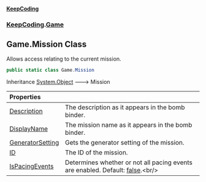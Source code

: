 #### [KeepCoding](index.md 'index')
### [KeepCoding](KeepCoding.md 'KeepCoding').[Game](Game.md 'KeepCoding.Game')
## Game.Mission Class
Allows access relating to the current mission.  
```csharp
public static class Game.Mission
```

Inheritance [System.Object](https://docs.microsoft.com/en-us/dotnet/api/System.Object 'System.Object') &#129106; Mission  

| Properties | |
| :--- | :--- |
| [Description](Game_Mission_Description.md 'KeepCoding.Game.Mission.Description') | The description as it appears in the bomb binder.<br/> |
| [DisplayName](Game_Mission_DisplayName.md 'KeepCoding.Game.Mission.DisplayName') | The mission name as it appears in the bomb binder.<br/> |
| [GeneratorSetting](Game_Mission_GeneratorSetting.md 'KeepCoding.Game.Mission.GeneratorSetting') | Gets the generator setting of the mission.<br/> |
| [ID](Game_Mission_ID.md 'KeepCoding.Game.Mission.ID') | The ID of the mission.<br/> |
| [IsPacingEvents](Game_Mission_IsPacingEvents.md 'KeepCoding.Game.Mission.IsPacingEvents') | Determines whether or not all pacing events are enabled. Default: [false](https://docs.microsoft.com/en-us/dotnet/csharp/language-reference/builtin-types/bool 'https://docs.microsoft.com/en-us/dotnet/csharp/language-reference/builtin-types/bool').<br/> |

